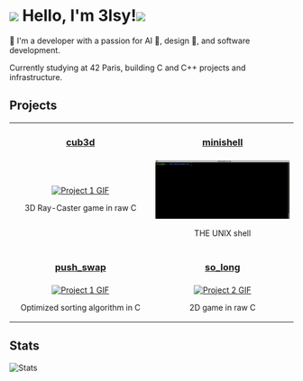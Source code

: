<h1> <img src="https://i.gifer.com/origin/cd/cd44334923c5a5d94e7cf4ab8f5f2f7f_w200.gif" width="70" /> Hello, I'm 3lsy!<img src="https://i.gifer.com/origin/cd/cd44334923c5a5d94e7cf4ab8f5f2f7f_w200.gif" width="70" /></h1>

👋 I'm a developer with a passion for AI 🤖, design 🎨, and software development. 

Currently studying at 42 Paris, building C and C++ projects and infrastructure.

## Projects

<table align="center">
  <tr align="center">
    <td>
      <h3><a href="https://github.com/3lsy/cub3d">cub3d</a></h3>
    </td>
    <td>
      <h3><a href="https://github.com/3lsy/minishell">minishell</a></h3>
    </td>
  </tr>
  <tr align="center">
    <td width="50%">
      <a href="https://github.com/3lsy/cub3d">
      <img src="https://github.com/3lsy/cub3d/blob/master/docs/cub3D.gif" alt="Project 1 GIF" width="100%"/>
      </a>
      <p align=center>3D Ray-Caster game in raw C</p>
    </td>
    <td>
      <a href="https://github.com/3lsy/minishell">
      <img src="https://github.com/3lsy/minishell/blob/master/docs/minishell.gif" alt="Project 2 GIF" width="100%" />
      </a>
      <p>THE UNIX shell</p>
    </td>
  </tr>
    <tr align="center">
    <td>
      <h3><a href="https://github.com/3lsy/push_swap">push_swap</a></h3>
    </td>
    <td>
      <h3><a href="https://github.com/3lsy/so_long/">so_long</a></h3>
    </td>
  </tr>
  <tr align="center">
    <td width="50%">
      <a href="https://github.com/3lsy/push_swap">
      <img src="https://github.com/3lsy/push_swap/blob/master/docs/push_swap.gif" alt="Project 1 GIF" width="100%"/>
      </a>
      <p align=center>Optimized sorting algorithm in C</p>
    </td>
    <td>
      <a href="https://github.com/3lsy/so_long/">
      <img src="https://github.com/3lsy/3lsy/assets/107457733/13fee4e9-578e-460b-8509-04c25aca9df5" alt="Project 2 GIF" width="100%" />
      </a>
      <p>2D game in raw C</p>
    </td>
  </tr>
</table>

## Stats

![Stats](https://github-readme-stats.vercel.app/api/top-langs/?username=3lsy&layout=compact&theme=vision-friendly-dark)
